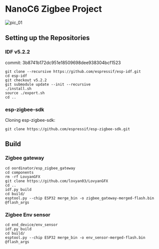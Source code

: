 # NanoC6 Zigbee Project

![pic_01](./assets/pic_01.jpg)

## Setting up the Repositories

### IDF v5.2.2

commit: 3b8741b172dc951e18509698dee938304bcf1523

    git clone --recursive https://github.com/espressif/esp-idf.git
    cd esp-idf
    git checkout v5.2.2
    git submodule update --init --recursive
    ./install.sh
    source ./export.sh
    cd ..

### esp-zigbee-sdk
Cloning esp-zigbee-sdk:

    git clone https://github.com/espressif/esp-zigbee-sdk.git

## Build

### Zigbee gateway

    cd oordinator/esp_zigbee_gateway
    cd components
    rm -rf LovyanGFX
    git clone https://github.com/lovyan03/LovyanGFX
    cd ..
    idf.py build
    cd build/
    esptool.py --chip ESP32 merge_bin -o zigbee_gateway-merged-flash.bin @flash_args 
    
### Zigbee Env sensor

    cd end_device/env_sensor
    idf.py build
    cd build/
    esptool.py --chip ESP32 merge_bin -o env_sensor-merged-flash.bin @flash_args 


